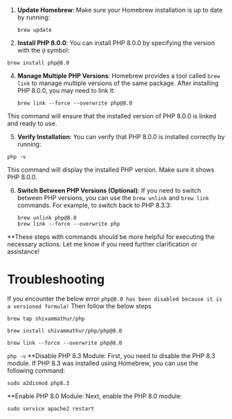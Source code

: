 1. **Update Homebrew**: Make sure your Homebrew installation is up to date by running:

   ``` 
   brew update
    ```


2. **Install PHP 8.0.0**: You can install PHP 8.0.0 by specifying the version with the `@` symbol:
   
``` 
brew install php@8.0
```


4. **Manage Multiple PHP Versions**: Homebrew provides a tool called `brew link` to manage multiple versions of the same package. After installing PHP 8.0.0, you may need to link it:
   
   ```
   brew link --force --overwrite php@8.0
   ```


This command will ensure that the installed version of PHP 8.0.0 is linked and ready to use.

5. **Verify Installation**: You can verify that PHP 8.0.0 is installed correctly by running:
   
``` 
php -v
```


This command will display the installed PHP version. Make sure it shows PHP 8.0.0.

6. **Switch Between PHP Versions (Optional)**: If you need to switch between PHP versions, you can use the `brew unlink` and `brew link` commands. For example, to switch back to PHP 8.3.3:
   
   ```
   brew unlink php@8.0
   brew link --force --overwrite php
   
   ```

**These steps with commands should be more helpful for executing the necessary actions. Let me know if you need further clarification or assistance!

# Troubleshooting
If you encounter the below error 
   ``` php@8.0 has been disabled because it is a versioned formula! ```
Then follow the below steps

   ``` brew tap shivammathur/php ```
   
   ``` brew install shivammathur/php/php@8.0 ```
   
   ``` brew link --force --overwrite php@8.0 ```
   
   ``` php -v ``` 
**Disable PHP 8.3 Module: First, you need to disable the PHP 8.3 module. If PHP 8.3 was installed using Homebrew, you can use the following command:

   ``` sudo a2dismod php8.3 ```

**Enable PHP 8.0 Module: Next, enable the PHP 8.0 module:

   ``` sudo service apache2 restart ``` 






